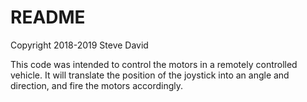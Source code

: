 # README

Copyright 2018-2019 Steve David

This code was intended to control the motors in a remotely controlled vehicle.  It will translate the position of the joystick into an angle and direction, and fire the motors accordingly.
